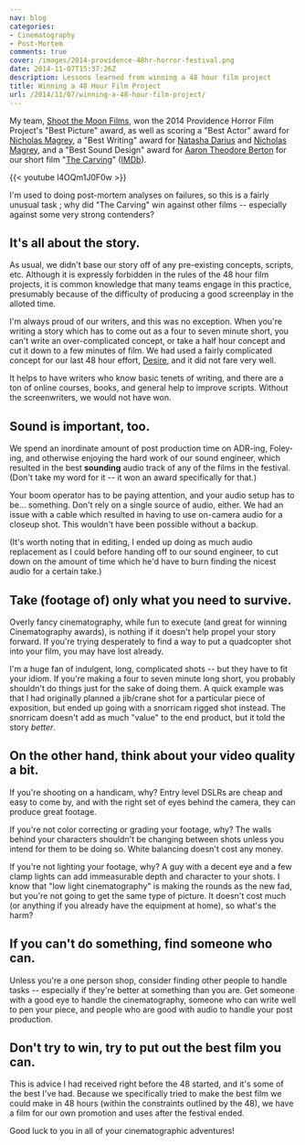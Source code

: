 ```yaml
---
nav: blog
categories:
- Cinematography
- Post-Mortem
comments: true
cover: /images/2014-providence-48hr-horror-festival.png
date: 2014-11-07T15:37:26Z
description: Lessons learned from winning a 48 hour film project
title: Winning a 48 Hour Film Project
url: /2014/11/07/winning-a-48-hour-film-project/
---
```


My team, [Shoot the Moon Films](http://www.shootthemoonfilms.com/), won the
2014 Providence Horror Film Project's "Best Picture" award, as well as scoring
a "Best Actor" award for [Nicholas Magrey], a "Best Writing" award for
[Natasha Darius] and [Nicholas Magrey], and a "Best Sound Design" award for
[Aaron Theodore Berton](http://www.imdb.com/name/nm6854894/) for our short film
"[The Carving](http://www.facebook.com/TheCarving)" ([IMDb](http://www.imdb.com/title/tt4131910/)).

  [Natasha Darius]: http://www.imdb.com/name/nm5720821/
  [Nicholas Magrey]: http://www.imdb.com/name/nm3895408/

{{< youtube l4OQm1J0F0w >}}

I'm used to doing post-mortem analyses on failures, so this is a fairly
unusual task ; why did "The Carving" win against other films -- especially
against some very strong contenders?

<!--more-->

## It's all about the story.

As usual, we didn't base our story off of any pre-existing concepts, scripts,
etc. Although it is expressly forbidden in the rules of the 48 hour film
projects, it is common knowledge that many teams engage in this practice,
presumably because of the difficulty of producing a good screenplay in the
alloted time.

I'm always proud of our writers, and this was no exception. When you're
writing a story which has to come out as a four to seven minute short, you
can't write an over-complicated concept, or take a half hour concept and
cut it down to a few minutes of film. We had used a fairly complicated
concept for our last 48 hour effort, [Desire](http://www.imdb.com/title/tt3713362/),
and it did not fare very well.

It helps to have writers who know basic tenets of writing, and there are
a ton of online courses, books, and general help to improve scripts. Without
the screenwriters, we would not have won.

## Sound is important, too.

We spend an inordinate amount of post production time on ADR-ing, Foley-ing,
and otherwise enjoying the hard work of our sound engineer, which resulted
in the best **sounding** audio track of any of the films in the festival.
(Don't take my word for it -- it won an award specifically for that.)

Your boom operator has to be paying attention, and your audio setup has to
be... something. Don't rely on a single source of audio, either. We had an
issue with a cable which resulted in having to use on-camera audio for a
closeup shot. This wouldn't have been possible without a backup.

(It's worth noting that in editing, I ended up doing as much audio replacement
as I could before handing off to our sound engineer, to cut down on the
amount of time which he'd have to burn finding the nicest audio for a certain
take.)

## Take (footage of) only what you need to survive.

Overly fancy cinematography, while fun to execute (and great for winning
Cinematography awards), is nothing if it doesn't help propel your story
forward. If you're trying desperately to find a way to put a quadcopter
shot into your film, you may have lost already.

I'm a huge fan of indulgent, long, complicated shots -- but they have to
fit your idiom. If you're making a four to seven minute long short, you
probably shouldn't do things just for the sake of doing them. A quick
example was that I had originally planned a jib/crane shot for a particular
piece of exposition, but ended up going with a snorricam rigged shot
instead. The snorricam doesn't add as much "value" to the end product, but
it told the story *better*.

## On the other hand, think about your video quality a bit.

If you're shooting on a handicam, why? Entry level DSLRs are cheap and
easy to come by, and with the right set of eyes behind the camera, they
can produce great footage.

If you're not color correcting or grading your footage, why? The walls
behind your characters shouldn't be changing between shots unless you
intend for them to be doing so. White balancing doesn't cost any money.

If you're not lighting your footage, why? A guy with a decent eye and
a few clamp lights can add immeasurable depth and character to your
shots. I know that "low light cinematography" is making the rounds as
the new fad, but you're not going to get the same type of picture. It
doesn't cost much (or anything if you already have the equipment at
home), so what's the harm?

## If you can't do something, find someone who can.

Unless you're a one person shop, consider finding other people to handle
tasks -- especially if they're better at something than you are. Get
someone with a good eye to handle the cinematography, someone who can
write well to pen your piece, and people who are good with audio to handle
your post production.

## Don't try to win, try to put out the best film you can.

This is advice I had received right before the 48 started, and it's some
of the best I've had. Because we specifically tried to make the best film
we could make in 48 hours (within the constraints outlined by the 48), we
have a film for our own promotion and uses after the festival ended.

Good luck to you in all of your cinematographic adventures!
